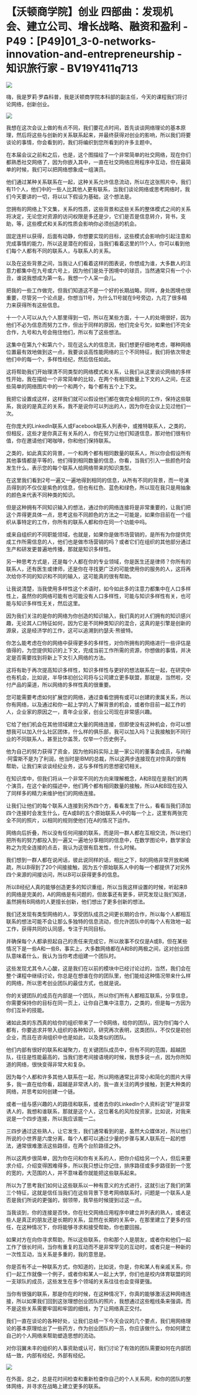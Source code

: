# 【沃顿商学院】创业 四部曲：发现机会、建立公司、增长战略、融资和盈利 - P49：[P49]01_3-0-networks-innovation-and-entrepreneurship - 知识旅行家 - BV19Y411q713

![](img/1058c837d85c1cdd1307f517d5a41090_0.png)

嗨，我是罗莉·罗森科普，我是沃顿商学院本科部的副主任，今天的课程我们将讨论网络，创新创业。

![](img/1058c837d85c1cdd1307f517d5a41090_2.png)

我想在这次会议上做的有点不同，我们要花点时间，首先谈谈网络理论的基本原理，然后将这些与创新的关系联系起来，并最终获得对创业的影响，所以我们将要谈论的事情，你会看到的，我们将编织到您所看到的许多主题中。

在本届会议之前和之后，也是，这个图描绘了一个非常简单的社交网络，现在你们都熟悉社交网络了，因为你嵌入其中，一直在社交网络应用程序中互动，但在最简单的时候，我们可以把网络想象成一组演员。

他们通过某种关系联系在一起，这种关系允许信息流动，所以在这张照片中，我们有11个人，他们中的一些人比其他人更有联系，当我们谈论网络或思考网络时，我们今天要讲的一切，将以以下假设为基础，这个想法是。

您拥有的网络上下文集，关系的性质，这些背景和这些关系的整体模式之间的关系将决定，无论您对资源的访问权限是多还是少，它们是否是信息转介，背书，支助，等，这些模式和关系的性质会影响你必须创造的机会。

固定连杆以获得，后面有动静，你想要实现的目标，这些模式会影响你引起注意和完成事情的能力，所以这是潜在的假设，当我们看着这里的11个人，你可以看到他们每个人都有不同的联系人，与联系人的关系。

以及在这些背景之间，当我让人们看着这样的图表说，你想成为谁，大多数人的注意力都集中在九号或六号上，因为他们是处于困境中的球员，当然通常只有一个小丑，谁说我想成为第一名，我想一个人呆一会儿。

把我的一些工作做完，但我们知道这不是一个好的长期战略，同样，身处困境也很重要，尽管另一个论点是，你想当11号，为什么11号就在9号旁边，九花了很多精力来获得所有这些信息。

十一个人可以从九个人那里得到一切，所以在某些方面，十一人的处境很好，因为他们不必为信息而努力工作，但出于同样的原因，他们完全亏欠，如果他们不完全合作，九号和九号会拖住他们，所以有了这些想法。

这集中在第九个和第六个，现在这么大的信息流，我们想更仔细地考虑，哪种网络位置最有效地做到这一点，我要谈谈高性能网络的三个不同特征，我们将依次带走他们中的每一个，多样性经纪，然后信任如此。

这将帮助我们开始理清不同类型的网络模式和关系，让我们从这里谈论网络的多样性开始，我在描绘一个非常简单的比较，在两个有相同数量上下文的人之间，在这些简单的网络图片中的一个和两个，每个都有五个上下文。

我把它设置成这样，这样我们就可以假设他们都在做完全相同的工作，保持这些联系，我说的是真正的关系，我不是说你可以列出的人，因为你在会议上见过他们一次。

在你庞大的LinkedIn联系人或Facebook联系人列表中，或推特联系人，之类的，但相反，这些才是你真正有关系的人，你在努力让他们知道信息，那对他们很有价值，你在邀请他们喝咖啡，你和他们保持联系。

之类的，如此真实的背景，一个和两个都有相同数量的联系人，所以你会假设所有其他事情都是平等的，他们得到相同数量的信息，你看，当我们引入一些颜色时会发生什么，表示您的每个联系人给网络带来的知识类型。

在这里我们看到2号一遍又一遍地得到相同的信息，从所有不同的背景，而一号演员得到的不仅仅是紫色的信息，但也有红色、蓝色和绿色，所以现在我只是用抽象的颜色来代表不同种类的知识。

但是这种拥有不同知识输入的想法，通过你的网络连接将是非常重要的，让我们把这个弄得更具体一点，思考这些不同颜色的方法之一可能是，如果你目前在一个组织从事特定的工作，你所有的联系人都和你在同一个功能中吗。

或来自组织的不同职能领域，也就是，如果你是做市场营销的，是所有为你提供完成工作所需信息的人，他们也是做市场营销的吗？或者它们在组织的其他部分通过生产和研发更普遍地传播，那就是知识多样性。

另一种思考方式是，还是每个人都在你的专业领域，你是医生还是律师？你所有的联系人，还有医生或律师，还是你在寻找更广泛的可能使用你的服务的人，这将再次给你不同的知识和不同的输入，这可能真的很有帮助。

让我说清楚，当我使用多样性这个术语时，如今如此多的注意力都集中在人口多样性上，虽然你的网络可能有也可能没有人口多样性，可能与知识多样性有关，也可能与知识多样性无关，然后这里。

因为我们关注的是你的网络为你创造的知识输入，我们真的对人们拥有的知识感兴趣，无论其人口特征如何，因为它是不同种类知识的混合，这真的是引擎是创新的源泉，这是经济学的工作，这可以追溯到约瑟夫·熊彼特。

你怎么能考虑在你的网络中获得更多的多样性，对你所拥有的网络进行一些评估是值得的，为您提供知识的上下文，完成当前工作所需的资源，你想做的事情，并决定是否需要找到将新上下文引入网络的方法。

这将有助于再次提高知识多样性，知识多样性与更好的想法联系在一起，在研究中也有机会，比如说，半导体初创公司将与公司建立更多联盟，那就是，当然啦，交付产品的渠道，所以网络的多样性真的很重要。

您可能需要考虑如何扩展您的网络，通过查看您拥有或可以创建的隶属关系，所以你有网络，以及通过和你一起上学的人了解背景的机会，或者你目前一起工作的人，企业家的原因之一，青年企业家，创业公司现在非常感兴趣。

它给了他们机会在其他领域建立大量的网络连接，但即使没有这种机会，你可以想想我可以加入什么社区团体，什么样的俱乐部，我可以加入吗？让我接触到不同行业的不同联系人，甚至比尔盖茨，仅举一个历史例子。

他为自己的努力获得了资金，因为他妈妈实际上是一家公司的董事会成员，与约翰·阿雷斯不是为了利润，他当时是IBM的总裁，所以这两步连接现在对你真的很有帮助，让我们来谈谈经纪业务，这与多样性的思想密切相关。

在知识库中，但我们将从一个非常不同的方向来理解概念，A和B现在是我们的两个演员，在这个新的描述中，他们两个都有相同数量的接触，所以A和B现在投入了同样多的精力来维护他们的网络连接。

让我们让他们的每个联系人连接到另外四个方，看看发生了什么，看看当我们添加四个连接时会发生什么，在A或B的五个原始联系人中的每一个上，这里有两张完全不同的照片，以相同的规则使他们在A的情况下运作。

网络向后折叠，所以没有任何间接的联系，而是同一群人都在互相交流，所以他们把所有的努力都投入到一遍又一遍地分享相同的信息中，在数学图论中，数学家会称之为完全连接的点击，我认为这很有启发性，什么时候。

我们想到一群人都在说闲话，彼此说同样的话，相比之下，B的网络非常开放和稀疏，所以B得到了20个间接接触，因为五个原始联系人中的每一个都提供了对另外四个来源的间接访问，所以B可以获得更多的信息。

所以B经纪人真的能够创造更多的知识重组，所以当我这样设置的时候，听起来B的网络是完美的，A的网络是有问题的，但故事还有更多，研究发现让我们知道，虽然拥有B网络的人更擅长创新，他们想出了更多创新的想法。

我们还发现有类型网络的人，享受团队成员之间更长期的合作，所以每个人都相互联系的想法可能不会让那么多独特的信息流动，但允许团队中的每个人有效地一起工作，获得共同的认同感，专注于共同目标。

并确保每个人都承担起自己的责任来完成它，所以故事不仅仅是A或B，但在某些情况下是一些A和一些B，事实上，大多数网络都在A和B的两极之间，这对创业团队意味着什么，我认为当你考虑组建一个团队时。

这些发现尤其令人心酸，这是我们在以前的模块中已经讨论过的，当然，我们会在整个课程中继续讨论，你总是在想谁在你的团队里，他们能给这种情况带来什么样的网络，所以思考创业团队的最佳方式，也就是说。

你的关键团队的成员在内部是一个团队，所以你们所有人都相互联系，分享信息，你需要保持你的目标在同一页上，让你自己集中注意力，之类的，但是每一方因为你们互补的技能。

诸如此类的东西真的给你的组织带来了一个B网络，给你的团队，因为你们每个人都有，你要追求并带入组织的各种知识，研究再次表明，这类团队，不仅仅是初创企业，而且在咨询组织中也是如此，以及类似的团队。

他们内部有很好的联系和凝聚力，在关键团队成员中，但有不同的范围，超越团队，往往是性能最高的，当我们思考间接语境的时候，我想多说一点，因为你所知道的网络，很快变得非常大和复杂。

因为每个人都和许多其他人联系在一起，所以网络通常比非常小和简化的图片大得多，我一直在给你看，超越是非常诱人的，我一直关注的两步接触，到更大种类的网络，并思考如何创建一个链。

或者一组与感兴趣的人的路径和联系，或者去你的LinkedIn个人资料说“好”是非常诱人的，我想和谁联系，那就是这个人，这位著名的风险投资家，比如说，对我来说是一个四步连接，所以我应该能一二。

三四步通过这些熟人，让它发生，我们通常看到的是，虽然大众媒体对，所以他们所说的小世界是六度分离，每个人都可以通过少量的步骤与某人联系在一起的想法，通常很难激活这些路径，在两个台阶路径之外。

所以这两步很简单，因为你在问和你有关系的人，把你介绍给另一个人，但后来要求介绍，介绍变得困难得多，所以我只想让你记住，排序路径或多步路径到一个宽的宽的，大范围的人，并不意味着你就能把这些联系起来。

所以为了思考我们如何让这些联系以一种有意义的方式进行，这就引出了我们的第三个特征，这就是信任当我们在这些背景下思考网络联系时，问题是一个联系人是否是我们所说的更强的，弱领带，我早些时候提到过这一点。

当我谈到，你的连接是否快，你在社交网络应用程序中建立并列表的熟人，或者这些人是真正的朋友还是长期的关系，显然在长期的关系中，在那里建立了更多的信任，在这种情况下，你将能够寻求和接受帮助，你也要回报。

如果对方在向你寻求帮助，所以这些联系，你和那个人是朋友，或者你和他们一起工作了很长时间，当你有重复的互动而不是非常罕见的互动时，或者只是一种新的一次性互动，当关系是多重的，我的意思是。

你是否有不止一种联系方式，你知道的，比如说，你是，你和某人有亲戚关系，你们一起工作就像一个例子，或者你和某人一起上大学，你们也是校内体育联盟的同一支球队的成员，这些发生在多个领域的关系往往也会变得更强。

当你有很强的联系，那是你在的时候，在这种情况下，你真的能够激活这种网络连接，所以如果我们回到这张理想创业团队的照片，我想通过这些粗线条来强调，而不是这些关系需要牢固和牢固的细线，为了让网络真正交付。

我们一直在谈论的各种好处，让我们总结一下今天会议的几个要点，我们用网络理论的基本原理给出了一些药方，作为创业团队的一员，你应该做什么，你如何建立自己的个人网络来帮助塑造思想的流动。

对你羽翼未丰的组织的人事资助或认可，我们讨论了有效的团队需要如何在内部团结一致，内部有经纪，外部有经纪。



![](img/1058c837d85c1cdd1307f517d5a41090_4.png)

在外面，总之，总是花时间检查和重新检查你自己的个人关系网，和你的团队的整体网络，并寻求在战略上建立更多的联系。

